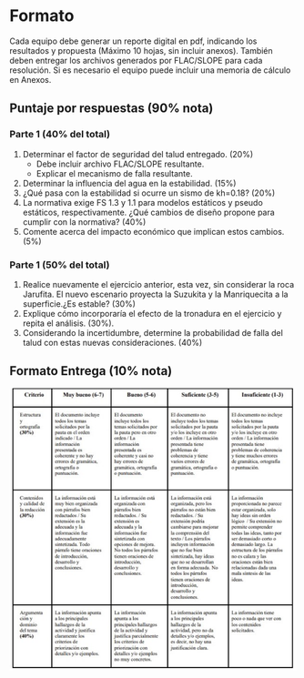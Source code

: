 # Formato

Cada equipo debe generar un reporte digital en pdf, indicando los resultados y propuesta (Máximo 10 hojas, sin incluir anexos).
También deben entregar los archivos generados por FLAC/SLOPE para cada resolución.
Si es necesario el equipo puede incluir una memoria de cálculo en Anexos. 

## Puntaje por respuestas (90% nota)

### Parte 1 (40% del total)

1. Determinar el factor de seguridad del talud entregado. (20%)
   - Debe incluir archivo FLAC/SLOPE resultante.
   - Explicar el mecanismo de falla resultante.
2. Determinar la influencia del agua en la estabilidad. (15%)
3. ¿Qué pasa con la estabilidad si ocurre un sismo de kh=0.18? (20%)
4. La normativa exige FS 1.3 y 1.1 para modelos estáticos y pseudo estáticos, 
respectivamente. ¿Qué cambios de diseño propone para cumplir con la normativa? (40%)
5. Comente acerca del impacto económico que implican estos cambios. (5%)

### Parte 1 (50% del total)

1. Realice nuevamente el ejercicio anterior, esta vez, sin considerar la roca Jarufita. 
El nuevo escenario proyecta la Suzukita y la Manriquecita a la superficie.¿Es estable? (30%)
2. Explique cómo incorporaría el efecto de la tronadura en el ejercicio y repita el análisis. (30%).
3. Considerando la incertidumbre, determine la probabilidad de falla del talud con estas nuevas consideraciones. (40%) 

## Formato Entrega (10% nota)

![Logo ITASCA](./media/RubricaRedaccion.jpg ':size=100%')

